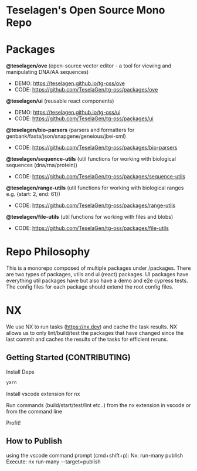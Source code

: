 # Teselagen's Open Source Mono Repo

# Packages

**@teselagen/ove** (open-source vector editor - a tool for viewing and manipulating DNA/AA sequences)

- DEMO: https://teselagen.github.io/tg-oss/ove
- CODE: https://github.com/TeselaGen/tg-oss/packages/ove

**@teselagen/ui** (reusable react components)

- DEMO: https://teselagen.github.io/tg-oss/ui
- CODE: https://github.com/TeselaGen/tg-oss/packages/ui

**@teselagen/bio-parsers** (parsers and formatters for genbank/fasta/json/snapgene/geneious/jbei-xml)

- CODE: https://github.com/TeselaGen/tg-oss/packages/bio-parsers

**@teselagen/sequence-utils** (util functions for working with biological sequences (dna/rna/protein))

- CODE: https://github.com/TeselaGen/tg-oss/packages/sequence-utils

**@teselagen/range-utils** (util functions for working with biological ranges e.g. {start: 2, end: 61})

- CODE: https://github.com/TeselaGen/tg-oss/packages/range-utils

**@teselagen/file-utils** (util functions for working with files and blobs)

- CODE: https://github.com/TeselaGen/tg-oss/packages/file-utils

# Repo Philosophy

This is a monorepo composed of multiple packages under /packages.
There are two types of packages, utils and ui (react) packages.
UI packages have everything util packages have but also have a demo and e2e cypress tests.
The config files for each package should extend the root config files.

# NX

We use NX to run tasks (https://nx.dev) and cache the task results.
NX allows us to only lint/build/test the packages that have changed since the last commit and caches the results of the tasks for efficient reruns.

## Getting Started (CONTRIBUTING)

Install Deps

```bash
yarn
```

Install vscode extension for nx

Run commands (build/start/test/lint etc..) from the nx extension in vscode or from the command line

Profit!

## How to Publish

using the vscode command prompt (cmd+shift+p):
Nx: run-many
publish
Execute: nx run-many --target=publish
